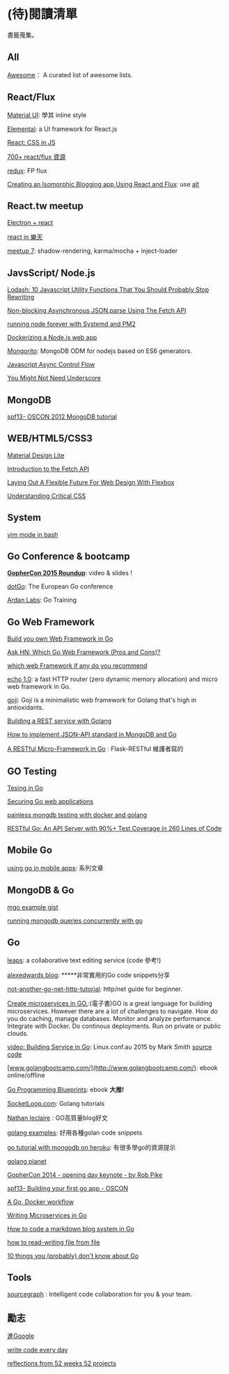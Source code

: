 # (待)閱讀清單

書籤蒐集。

## All

[Awesome](https://github.com/sindresorhus/awesome)： A curated list of awesome lists.

## React/Flux

[Material UI](https://github.com/callemall/material-ui): 學其 inline style

[Elemental](https://github.com/elementalui/elemental): a UI framework for React.js

[React: CSS in JS](https://speakerdeck.com/vjeux/react-css-in-js)

[700+ react/flux 資源](https://react.zeef.com/nick.raienko)

[redux](https://github.com/gaearon/redux): FP flux

[Creating an Isomorphic Blogging app Using React and Flux](http://engineering.devmag.io/post/1/creating-an-isomorphic-blogging-app-using-react-and-flux): use [alt](https://github.com/goatslacker/alt)

## React.tw meetup

[Electron + react](https://speakerdeck.com/dannvix/electron-x-react-qian-duan-kai-fa-zhe-gao-su-kua-jie-zhuo-mian-kai-fa)

[react in 樂天](http://slides.com/jaydenlin/reactjs-in-rakuten-taiwan#/)

[meetup 7](https://speakerdeck.com/coodoo/reactjs-dot-tw-meetup-7-ji-shu-hui-bao): shadow-rendering, karma/mocha + inject-loader

## JavsScript/ Node.js

[Lodash: 10 Javascript Utility Functions That You Should Probably Stop Rewriting](http://colintoh.com/blog/lodash-10-javascript-utility-functions-stop-rewriting)

[Non-blocking Asynchronous JSON.parse Using The Fetch API](http://azimi.me/2015/07/30/non-blocking-async-json-parse.html)

[running node forever with Systemd and PM2](http://www.terlici.com/2015/06/20/running-node-forever.html?utm_source=nodeweekly&utm_medium=email)

[Dockerizing a Node.js web app](https://docs.docker.com/examples/nodejs_web_app/?utm_source=nodeweekly&utm_medium=email)

[Mongorito](http://mongorito.com/): MongoDB ODM for nodejs based on ES6 generators.

[Javascript Async Control Flow](http://kaye.us/javascript-async-control-flow/)

[You Might Not Need Underscore](https://www.reindex.io/blog/you-might-not-need-underscore/?utm_source=javascriptweekly&utm_medium=email)

## MongoDB

[spf13- OSCON 2012 MongoDB tutorial](http://www.slideshare.net/spf13/oscon-2012)

## WEB/HTML5/CSS3

[Material Design Lite](http://www.getmdl.io/)

[Introduction to the Fetch API](http://www.sitepoint.com/introduction-to-the-fetch-api/?utm_source=javascriptweekly&utm_medium=email)

[Laying Out A Flexible Future For Web Design With Flexbox](http://www.smashingmagazine.com/2015/08/flexible-future-for-web-design-with-flexbox/)

[Understanding Critical CSS](http://www.smashingmagazine.com/2015/08/understanding-critical-css/)

## System

[vim mode in bash](http://blog.sanctum.geek.nz/vi-mode-in-bash/)

## Go Conference & bootcamp 

[**GopherCon 2015 Roundup**](https://blog.golang.org/gophercon2015): video & slides ! 

[dotGo](http://www.dotgo.eu/): The European Go conference

[Ardan Labs](https://www.ardanlabs.com/): Go Training

## Go Web Framework

[Build you own Web Framework in Go](https://www.nicolasmerouze.com/build-web-framework-golang/)

[Ask HN: Which Go Web Framework (Pros and Cons)?](https://news.ycombinator.com/item?id=8772760)

[which web Framework if any do you recommend](http://www.reddit.com/r/golang/comments/2ha1z2/which_web_framework_if_any_do_you_recommend/)

[echo 1.0](http://echo.labstack.com/): a fast HTTP router (zero dynamic memory allocation) and micro web framework in Go.

[goji](https://github.com/zenazn/goji): Goji is a minimalistic web framework for Golang that's high in antioxidants. 

[Building a REST service with Golang](http://stevenwhite.com/building-a-rest-service-with-golang-1/)

[How to implement JSON-API standard in MongoDB and Go](http://nicolasmerouze.com/how-to-render-json-api-golang-mongodb/)

[A RESTful Micro-Framework in Go](http://dougblack.io/words/a-restful-micro-framework-in-go.html) : Flask-RESTful 維護者寫的

## GO Testing

[Tesing in Go](http://blog.codeship.com/testing-in-go/?utm_source=golangweekly&utm_medium=email)

[Securing Go web applications](https://stablelib.com/blog/securing-golang-web-apps/?utm_source=golangweekly&utm_medium=email)

[painless mongdb testing with docker and golang](http://developers.almamedia.fi/painless-mongodb-testing-with-docker-and-golang/)

[RESTful Go: An API Server with 90%+ Test Coverage in 260 Lines of Code](http://modocache.io/restful-go)

## Mobile Go

[using go in mobile apps](https://medium.com/using-go-in-mobile-apps): 系列文章

## MongoDB & Go

[mgo example gist](https://gist.github.com/border/3489566_)

[running mongodb queries concurrently with go](http://blog.mongodb.org/post/80579086742/running-mongodb-queries-concurrently-with-go)

## Go 

[leaps](https://github.com/Jeffail/leaps): a collaborative text editing service (code 參考!)


[alexedwards blog](http://www.alexedwards.net/blog/): *****非常實用的Go code snippets分享

[not-another-go-net-http-tutorial](http://soryy.com/blog/2014/not-another-go-net-http-tutorial/): http/net guide for beginner.

[Create microservices in GO.](http://microservicesingo.com/):(電子書)GO is a great language for building microservices. However there are a lot of challenges to navigate. How do you do caching, manage databases. Monitor and analyze performance. Integrate with Docker. Do continous deployments. Run on private or public clouds. 

[video: Building Service in Go](https://www.youtube.com/watch?v=MeOK1UzGHYw): Linux.conf.au 2015 by Mark Smith [source code](https://github.com/zorkian/lca2015)

[www.golangbootcamp.com/](http://www.golangbootcamp.com/): ebook online/offline

[Go Programming Blueprints](http://www.amazon.com/Go-Programming-Blueprints-Development-Challenges/dp/1783988029): ebook **大推!**

[SocketLoop.com](https://www.socketloop.com/): Golang tutorials

[Nathan leclaire](http://nathanleclaire.com/) : GO高質量blog好文

[golang examples](http://golang-examples.tumblr.com/): 好用各種golan code snippets

[go tutorial with mongodb on heroku](http://blog.jeffdouglas.com/2014/07/25/go-tutorial-with-mongodb-on-heorku/): 有很多學go的資源提示

[golang planet](http://golang-planet.com/)

[GopherCon 2014 - opening day keynote - by Rob Pike](http://confreaks.tv/videos/gophercon2014-opening-day-keynote)

[spf13- Building your first go app - OSCON](http://www.slideshare.net/spf13/go-firstapp?ref=http://spf13.com/presentation/first-go-app/)

[A Go, Docker workflow](http://blog.crowdpatent.com/a-go-docker-workflow/?utm_source=golangweekly&utm_medium=email)

[Writing Microservices in Go](http://nordicapis.com/writing-microservices-in-go/?utm_source=golangweekly&utm_medium=email)

[How to code a markdown blog system in Go](http://blog.definedcode.com/creating-blog-go)

[how to read-writing file from file](http://stackoverflow.com/questions/1821811/how-to-read-write-from-to-file)

[10 things you (probably) don't know about Go](https://talks.golang.org/2012/10things.slide?utm_source=golangweekly&utm_medium=email#1)

## Tools 

[sourcegraph](https://sourcegraph.com/) : Intelligent code collaboration for you & your team.

## 勵志

[進Google](https://www.ptt.cc/bbs/Soft_Job/M.1435904555.A.FE7.html)

[write code every day](https://brett.is/writing/about/write-code-every-day/?hn=1)

[reflections from 52 weeks 52 projects](https://speakerdeck.com/jeffersonlam/reflections-from-52-weeks-52-projects)
